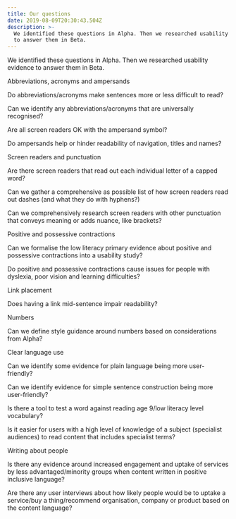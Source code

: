 ```yaml
---
title: Our questions
date: 2019-08-09T20:30:43.504Z
description: >-
  We identified these questions in Alpha. Then we researched usability evidence
  to answer them in Beta.
---
```

We identified these questions in Alpha. Then we researched usability evidence to answer them in Beta.

 



Abbreviations, acronyms and ampersands

Do abbreviations/acronyms make sentences more or less difficult to read?



Can we identify any abbreviations/acronyms that are universally recognised?



Are all screen readers OK with the ampersand symbol?



Do ampersands help or hinder readability of navigation, titles and names?

 



Screen readers and punctuation

Are there screen readers that read out each individual letter of a capped word?



Can we gather a comprehensive as possible list of how screen readers read out dashes (and what they do with hyphens?)



Can we comprehensively research screen readers with other punctuation that conveys meaning or adds nuance, like brackets?

 



Positive and possessive contractions

Can we formalise the low literacy primary evidence about positive and possessive contractions into a usability study?



Do positive and possessive contractions cause issues for people with dyslexia, poor vision and learning difficulties?

 



Link placement

Does having a link mid-sentence impair readability?

 



Numbers

Can we define style guidance around numbers based on considerations from Alpha?

 



Clear language use

Can we identify some evidence for plain language being more user-friendly?



Can we identify evidence for simple sentence construction being more user-friendly?



Is there a tool to test a word against reading age 9/low literacy level vocabulary?



Is it easier for users with a high level of knowledge of a subject (specialist audiences) to read content that includes specialist terms?

 



Writing about people

Is there any evidence around increased engagement and uptake of services by less advantaged/minority groups when content written in positive inclusive language?



Are there any user interviews about how likely people would be to uptake a service/buy a thing/recommend organisation, company or product based on the content language?
